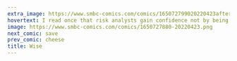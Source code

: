 ```yaml
---
extra_image: https://www.smbc-comics.com/comics/165072799020220423after.png
hovertext: I read once that risk analysts gain confidence not by being right but by the act of making decisions, and now I see it everywhere.
image: https://www.smbc-comics.com/comics/1650727880-20220423.png
next_comic: save
prev_comic: cheese
title: Wise
---
```


